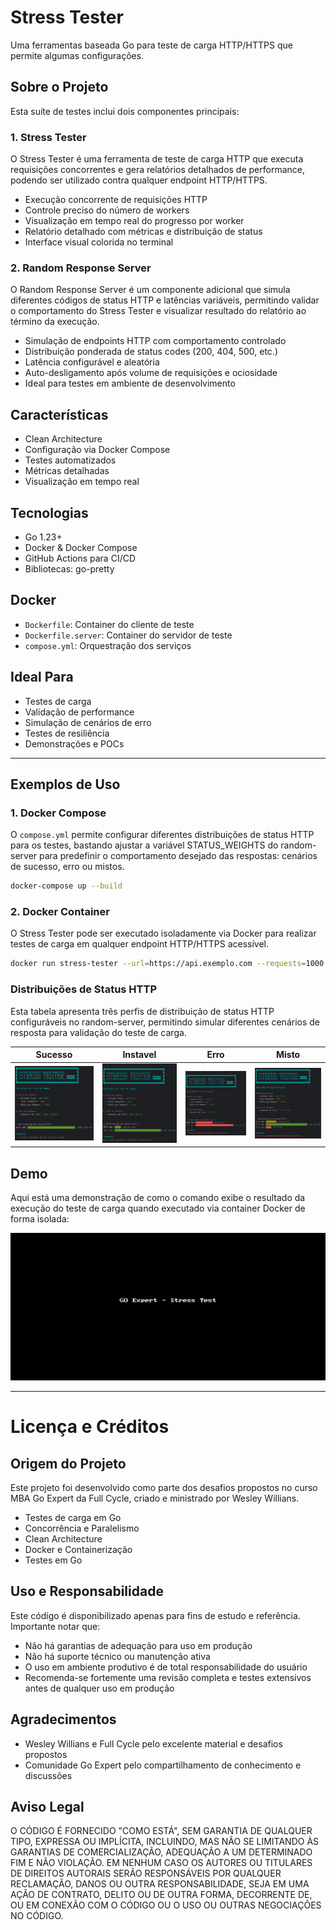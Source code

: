 # Stress Tester

Uma ferramentas baseada Go para teste de carga HTTP/HTTPS que permite algumas configurações.

## Sobre o Projeto

Esta suíte de testes inclui dois componentes principais:

### 1. Stress Tester

O Stress Tester é uma ferramenta de teste de carga HTTP que executa requisições concorrentes e gera relatórios 
detalhados de performance, podendo ser utilizado contra qualquer endpoint HTTP/HTTPS.

- Execução concorrente de requisições HTTP
- Controle preciso do número de workers
- Visualização em tempo real do progresso por worker
- Relatório detalhado com métricas e distribuição de status
- Interface visual colorida no terminal

### 2. Random Response Server

O Random Response Server é um componente adicional que simula diferentes códigos de status HTTP e latências variáveis, 
permitindo validar o comportamento do Stress Tester e visualizar resultado do relatório ao término da execução.

- Simulação de endpoints HTTP com comportamento controlado
- Distribuição ponderada de status codes (200, 404, 500, etc.)
- Latência configurável e aleatória
- Auto-desligamento após volume de requisições e ociosidade
- Ideal para testes em ambiente de desenvolvimento

## Características

- Clean Architecture
- Configuração via Docker Compose
- Testes automatizados
- Métricas detalhadas
- Visualização em tempo real

## Tecnologias

- Go 1.23+
- Docker & Docker Compose
- GitHub Actions para CI/CD
- Bibliotecas: go-pretty

## Docker

- `Dockerfile`: Container do cliente de teste
- `Dockerfile.server`: Container do servidor de teste
- `compose.yml`: Orquestração dos serviços

## Ideal Para

- Testes de carga
- Validação de performance
- Simulação de cenários de erro
- Testes de resiliência
- Demonstrações e POCs

---

## Exemplos de Uso

### 1. Docker Compose

O `compose.yml` permite configurar diferentes distribuições de status HTTP para os testes, bastando ajustar a variável STATUS_WEIGHTS do random-server para predefinir o comportamento desejado das respostas: cenários de sucesso, erro ou mistos.

```bash
docker-compose up --build
```

### 2. Docker Container

O Stress Tester pode ser executado isoladamente via Docker para realizar testes de carga em qualquer endpoint HTTP/HTTPS acessível.

```bash
docker run stress-tester --url=https://api.exemplo.com --requests=1000 --concurrency=10
```

### Distribuições de Status HTTP

Esta tabela apresenta três perfis de distribuição de status HTTP configuráveis no random-server, permitindo simular diferentes cenários de resposta para validação do teste de carga.

| Sucesso                              | Instavel                                           | Erro                                            | Misto                                      |
|--------------------------------------|----------------------------------------------------|-------------------------------------------------|--------------------------------------------|
| ![Successo](docs/assets/success.png) | ![Instable Distribution](docs/assets/instable.png) | ![Error Distribution](docs/assets/disaster.png) | ![Mixed Distribution](docs/assets/mix.png) |


## Demo

Aqui está uma demonstração de como o comando exibe o resultado da execução do teste de carga quando executado via container Docker de forma isolada:

![Successo](docs/assets/go-expert-stress-test.gif)

---

# Licença e Créditos

## Origem do Projeto

Este projeto foi desenvolvido como parte dos desafios propostos no curso MBA Go Expert da Full Cycle, criado e ministrado por Wesley Willians. 

* Testes de carga em Go
* Concorrência e Paralelismo
* Clean Architecture
* Docker e Containerização
* Testes em Go

## Uso e Responsabilidade

Este código é disponibilizado apenas para fins de estudo e referência. Importante notar que:

* Não há garantias de adequação para uso em produção
* Não há suporte técnico ou manutenção ativa
* O uso em ambiente produtivo é de total responsabilidade do usuário
* Recomenda-se fortemente uma revisão completa e testes extensivos antes de qualquer uso em produção

## Agradecimentos

* Wesley Willians e Full Cycle pelo excelente material e desafios propostos
* Comunidade Go Expert pelo compartilhamento de conhecimento e discussões

## Aviso Legal

O CÓDIGO É FORNECIDO "COMO ESTÁ", SEM GARANTIA DE QUALQUER TIPO, EXPRESSA OU IMPLÍCITA, INCLUINDO, MAS NÃO SE LIMITANDO ÀS GARANTIAS DE COMERCIALIZAÇÃO, ADEQUAÇÃO A UM DETERMINADO FIM E NÃO VIOLAÇÃO. EM NENHUM CASO OS AUTORES OU TITULARES DE DIREITOS AUTORAIS SERÃO RESPONSÁVEIS POR QUALQUER RECLAMAÇÃO, DANOS OU OUTRA RESPONSABILIDADE, SEJA EM UMA AÇÃO DE CONTRATO, DELITO OU DE OUTRA FORMA, DECORRENTE DE, OU EM CONEXÃO COM O CÓDIGO OU O USO OU OUTRAS NEGOCIAÇÕES NO CÓDIGO.